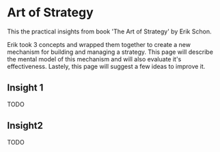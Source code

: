 # Art of Strategy

This the practical insights from book 'The Art of Strategy' by Erik Schon.

Erik took 3 concepts and wrapped them together to create a new mechanism for building and managing a strategy. This page will describe the mental model of this mechanism and will also evaluate it's effectiveness. Lastely, this page will suggest a few ideas to improve it.

## Insight 1
TODO

## Insight2
TODO
